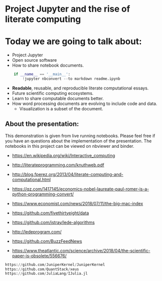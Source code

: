 
#  Project Jupyter and the rise of literate computing

# Today we are going to talk about:

* Project Jupyter
* Open source software
* How to share notebook documents.


```python
    if __name__ == '__main__':
        !jupyter nbconvert --to markdown readme.ipynb
```

* **Readable**, reusable, and reproducible literate computational essays.
* Future scientific computing ecosystems.
* Learn to share computable documents better.
* How word processing documents are evolving to include code and data.
    * Visualization is a subset of the document.

## About the presentation:

This demonstration is given from live running notebooks.  Please feel free if you have an questions about the implementation of the presentation.  The  notebooks in this project can be viewed on nbviewer and binder.

* https://en.wikipedia.org/wiki/Interactive_computing
* http://literateprogramming.com/knuthweb.pdf
* http://blog.fperez.org/2013/04/literate-computing-and-computational.html
* https://qz.com/1417145/economics-nobel-laureate-paul-romer-is-a-python-programming-convert/
* https://www.economist.com/news/2018/07/11/the-big-mac-index
* https://github.com/fivethirtyeight/data
* https://github.com/jstray/lede-algorithms
* http://ledeprogram.com/
* https://github.com/BuzzFeedNews

* https://www.theatlantic.com/science/archive/2018/04/the-scientific-paper-is-obsolete/556676/


```python
https://github.com/JuniperKernel/JuniperKernel
https://github.com/QuantStack/xeus
https://github.com/JuliaLang/IJulia.jl
```
